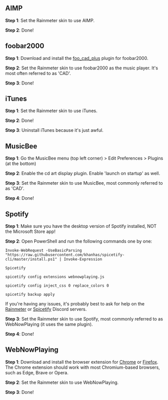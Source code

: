 ## AIMP

**Step 1**: Set the Rainmeter skin to use AIMP.

**Step 2**: Done!

## foobar2000

**Step 1**: Download and install the [foo_cad_plus](https://github.com/RangerCD/foo-cad-plus/releases/latest) plugin for foobar2000.

**Step 2**: Set the Rainmeter skin to use foobar2000 as the music player. It's most often referred to as 'CAD'.

**Step 3**: Done!

## iTunes

**Step 1**: Set the Rainmeter skin to use iTunes.

**Step 2**: Done!

**Step 3**: Uninstall iTunes because it's just awful.

## MusicBee

**Step 1**: Go the MusicBee menu (top left corner) > Edit Preferences > Plugins (at the bottom)

**Step 2**: Enable the cd art display plugin. Enable 'launch on startup' as well.

**Step 3**: Set the Rainmeter skin to use MusicBee, most commonly referred to as 'CAD'.

**Step 4**: Done!

## Spotify

**Step 1**: Make sure you have the desktop version of Spotify installed, NOT the Microsoft Store app!

**Step 2**: Open PowerShell and run the following commands one by one:

```
Invoke-WebRequest -UseBasicParsing "https://raw.githubusercontent.com/khanhas/spicetify-cli/master/install.ps1" | Invoke-Expression
```

```
Spicetify
```

```
spicetify config extensions webnowplaying.js
```

```
spicetify config inject_css 0 replace_colors 0
```

```
spicetify backup apply
```

If you're having any issues, it's probably best to ask for help on the [Rainmeter](http://discord.gg/rainmeter) or [Spicetify](https://discord.com/invite/VnevqPp2Rr) Discord servers.

**Step 3**: Set the Rainmeter skin to use Spotify, most commonly referred to as WebNowPlaying (it uses the same plugin).

**Step 4**: Done!

## WebNowPlaying
**Step 1**: Download and install the browser extension for [Chrome](https://chrome.google.com/webstore/detail/webnowplaying-companion/jfakgfcdgpghbbefmdfjkbdlibjgnbli) or [Firefox](https://addons.mozilla.org/en-US/firefox/addon/webnowplaying-companion/). The Chrome extension should work with most Chromium-based browsers, such as Edge, Brave or Opera.

**Step 2**: Set the Rainmeter skin to use WebNowPlaying.

**Step 3**: Done!
